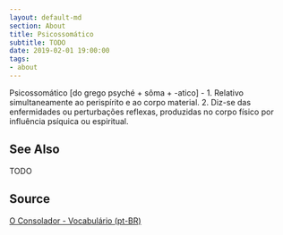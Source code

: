 ```yaml
---
layout: default-md
section: About
title: Psicossomático
subtitle: TODO
date: 2019-02-01 19:00:00
tags:
- about
---
```


Psicossomático [do grego psyché + sôma + -atico] - 1. Relativo simultaneamente ao perispírito e ao corpo material. 2. Diz-se das enfermidades ou perturbações reflexas, produzidas no corpo físico por influência psíquica ou espiritual.


## See Also
TODO

## Source
[O Consolador - Vocabulário (pt-BR)](http://www.oconsolador.com.br/linkfixo/vocabulario/principal.html)
